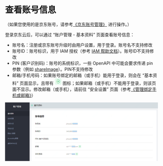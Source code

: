 # 查看账号信息

（如果您使用的是京东账号，请参考[《京东账号管理》](../../../documentation/User-Service/Account-Management/Manage-JD-Account.md) 进行操作。）

登录京东云后，可以通过 “账户管理 - 基本资料” 页面查看账号信息：
- 账号名：注册或京东账号升级时由用户设置，用于登录。账号名不支持修改
- 账号ID：账号标识，用于 IAM 授权（参考 [IAM 帮助文档](https://docs.jdcloud.com/iam)）。账号ID不支持修改
- PIN (客户识别码)：账号的系统标识，一些 OpenAPI 中可能会要求传递 pin 参数（例如 [shareImage](https://docs.jdcloud.com/virtual-machines/api/shareimage?content=API)）。PIN不支持修改
- 邮箱/手机号码：如果账号绑定的邮箱（或手机）能用于登录，则会在 “基本资料” 页面显示，且带有 ![](../../../image/User/Account-Mgmt/icon2.png)
 图标；如果邮箱（或手机）不能用于登录，则该页面不显示。修改邮箱（或手机），请前往 “安全设置” 页面（参考[《管理绑定手机或邮箱》](../../../documentation/User-Service/Account-Management/Change-JDCloud-Phone-Number.md)）

![](../../../image/User/Account-Mgmt/info1.png)
